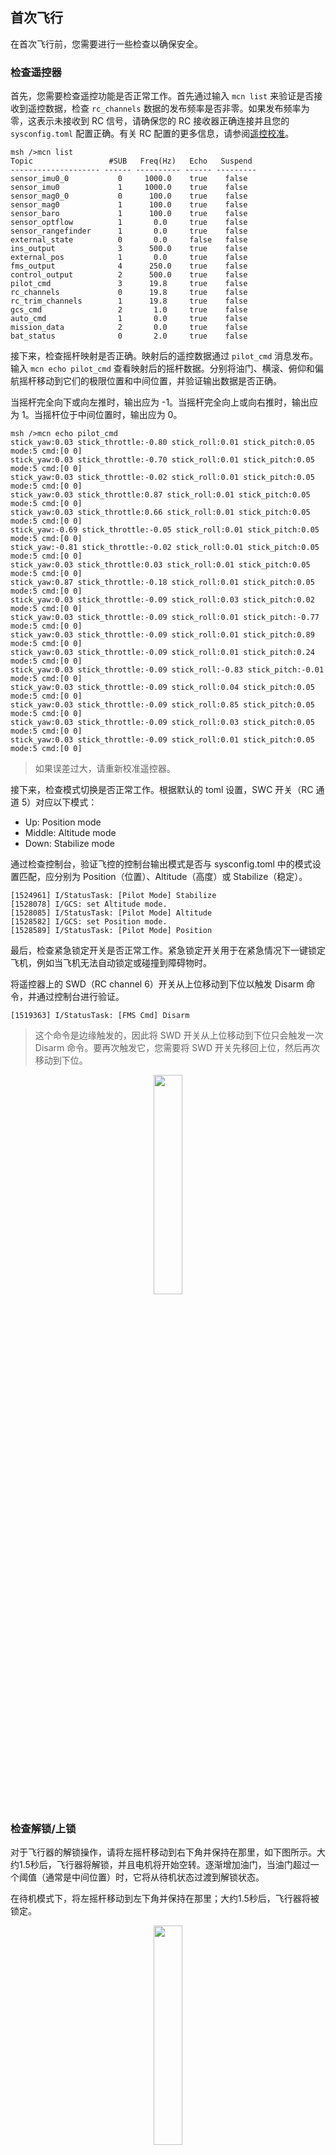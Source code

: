 ## 首次飞行

在首次飞行前，您需要进行一些检查以确保安全。

### 检查遥控器

首先，您需要检查遥控功能是否正常工作。首先通过输入 `mcn list` 来验证是否接收到遥控数据，检查 `rc_channels` 数据的发布频率是否非零。如果发布频率为零，这表示未接收到 RC 信号，请确保您的 RC 接收器正确连接并且您的 `sysconfig.toml` 配置正确。有关 RC 配置的更多信息，请参阅[遥控校准](http://localhost:3000/#/content_ch/introduction/calibration/rc_calib)。

```
msh />mcn list
Topic                 #SUB   Freq(Hz)   Echo   Suspend
-------------------- ------ ---------- ------ ---------
sensor_imu0_0           0     1000.0    true    false
sensor_imu0             1     1000.0    true    false
sensor_mag0_0           0      100.0    true    false
sensor_mag0             1      100.0    true    false
sensor_baro             1      100.0    true    false
sensor_optflow          1       0.0     true    false
sensor_rangefinder      1       0.0     true    false
external_state          0       0.0     false   false
ins_output              3      500.0    true    false
external_pos            1       0.0     true    false
fms_output              4      250.0    true    false
control_output          2      500.0    true    false
pilot_cmd               3      19.8     true    false
rc_channels             0      19.8     true    false
rc_trim_channels        1      19.8     true    false
gcs_cmd                 2       1.0     true    false
auto_cmd                1       0.0     true    false
mission_data            2       0.0     true    false
bat_status              0       2.0     true    false
```

接下来，检查摇杆映射是否正确。映射后的遥控数据通过 `pilot_cmd` 消息发布。输入 `mcn echo pilot_cmd` 查看映射后的摇杆数据。分别将油门、横滚、俯仰和偏航摇杆移动到它们的极限位置和中间位置，并验证输出数据是否正确。

当摇杆完全向下或向左推时，输出应为 -1。当摇杆完全向上或向右推时，输出应为 1。当摇杆位于中间位置时，输出应为 0。

```
msh />mcn echo pilot_cmd
stick_yaw:0.03 stick_throttle:-0.80 stick_roll:0.01 stick_pitch:0.05 mode:5 cmd:[0 0]
stick_yaw:0.03 stick_throttle:-0.70 stick_roll:0.01 stick_pitch:0.05 mode:5 cmd:[0 0]
stick_yaw:0.03 stick_throttle:-0.02 stick_roll:0.01 stick_pitch:0.05 mode:5 cmd:[0 0]
stick_yaw:0.03 stick_throttle:0.87 stick_roll:0.01 stick_pitch:0.05 mode:5 cmd:[0 0]
stick_yaw:0.03 stick_throttle:0.66 stick_roll:0.01 stick_pitch:0.05 mode:5 cmd:[0 0]
stick_yaw:-0.69 stick_throttle:-0.05 stick_roll:0.01 stick_pitch:0.05 mode:5 cmd:[0 0]
stick_yaw:-0.81 stick_throttle:-0.02 stick_roll:0.01 stick_pitch:0.05 mode:5 cmd:[0 0]
stick_yaw:0.03 stick_throttle:0.03 stick_roll:0.01 stick_pitch:0.05 mode:5 cmd:[0 0]
stick_yaw:0.87 stick_throttle:-0.18 stick_roll:0.01 stick_pitch:0.05 mode:5 cmd:[0 0]
stick_yaw:0.03 stick_throttle:-0.09 stick_roll:0.03 stick_pitch:0.02 mode:5 cmd:[0 0]
stick_yaw:0.03 stick_throttle:-0.09 stick_roll:0.01 stick_pitch:-0.77 mode:5 cmd:[0 0]
stick_yaw:0.03 stick_throttle:-0.09 stick_roll:0.01 stick_pitch:0.89 mode:5 cmd:[0 0]
stick_yaw:0.03 stick_throttle:-0.09 stick_roll:0.01 stick_pitch:0.24 mode:5 cmd:[0 0]
stick_yaw:0.03 stick_throttle:-0.09 stick_roll:-0.83 stick_pitch:-0.01 mode:5 cmd:[0 0]
stick_yaw:0.03 stick_throttle:-0.09 stick_roll:0.04 stick_pitch:0.05 mode:5 cmd:[0 0]
stick_yaw:0.03 stick_throttle:-0.09 stick_roll:0.85 stick_pitch:0.05 mode:5 cmd:[0 0]
stick_yaw:0.03 stick_throttle:-0.09 stick_roll:0.03 stick_pitch:0.05 mode:5 cmd:[0 0]
stick_yaw:0.03 stick_throttle:-0.09 stick_roll:0.01 stick_pitch:0.05 mode:5 cmd:[0 0]
```

>如果误差过大，请重新校准遥控器。

接下来，检查模式切换是否正常工作。根据默认的 toml 设置，SWC 开关（RC 通道 5）对应以下模式：

- Up: Position mode
- Middle: Altitude mode
- Down: Stabilize mode


通过检查控制台，验证飞控的控制台输出模式是否与 sysconfig.toml 中的模式设置匹配，应分别为 Position（位置）、Altitude（高度）或 Stabilize（稳定）。

```
[1524961] I/StatusTask: [Pilot Mode] Stabilize
[1528078] I/GCS: set Altitude mode.
[1528085] I/StatusTask: [Pilot Mode] Altitude
[1528582] I/GCS: set Position mode.
[1528589] I/StatusTask: [Pilot Mode] Position
```
最后，检查紧急锁定开关是否正常工作。紧急锁定开关用于在紧急情况下一键锁定飞机，例如当飞机无法自动锁定或碰撞到障碍物时。

将遥控器上的 SWD（RC channel 6）开关从上位移动到下位以触发 Disarm 命令，并通过控制台进行验证。

```
[1519363] I/StatusTask: [FMS Cmd] Disarm
```

>这个命令是边缘触发的，因此将 SWD 开关从上位移动到下位只会触发一次 Disarm 命令。要再次触发它，您需要将 SWD 开关先移回上位，然后再次移动到下位。

<p align="center">
  <img src="figures/rc_figure.png" width="30%">
</p>

### 检查解锁/上锁

对于飞行器的解锁操作，请将左摇杆移动到右下角并保持在那里，如下图所示。大约1.5秒后，飞行器将解锁，并且电机将开始空转。逐渐增加油门，当油门超过一个阈值（通常是中间位置）时，它将从待机状态过渡到解锁状态。

在待机模式下，将左摇杆移动到左下角并保持在那里；大约1.5秒后，飞行器将被锁定。

<p align="center">
  <img src="figures/arm_disarm.png" width="30%">
</p>

解锁飞行器后，减小油门。当飞行器接触地面时，将油门拉到最小位置，飞行器将自动锁定。

飞行器的解锁和上锁操作也可以通过 QGroundControl (QGC) 地面站进行。

<p align="center">
  <img src="figures/qgc_arm.png" width="45%">
</p>

### 检查电机

首先，检查电机的安装顺序和旋转方向非常重要，因为错误安装电机可能会导致飞行器受损。要验证电机的安装顺序和方向，请参考[载具/机架](http://localhost:3000/#/content_ch/introduction/frameref)部分。

要验证电机的安装情况，您可以使用 act 命令逐个驱动每个电机。不过，在执行此操作之前，请出于安全考虑移除所有电机螺旋桨。

首先禁用控制器的输出，以防止其覆盖 act 指令的输出。

```
mcn suspend control_output
```

要选择电机通道，您可以使用 `-c` 或 `--channel` 选项，后面跟着一个表示通道位掩码的十六进制值。例如，使用以下命令可以驱动或停止电机1。将 "1" 替换为 "2" 可以控制电机2，"4" 控制电机3，"8" 控制电机4，依此类推。

```
act set -d main_out -c 1 1200
act set -d main_out -c 1 1000
```

经测试过后，若电机运转正常，你可以恢复控制器的输出。
```
mcn resume control_output
```

为了简化这个过程，您可以将所有这些命令整合到一个名为 `check_motor.sh` 的脚本中，如下所示：

```
mcn suspend control_output
act set -d main_out -c 1 1200
delay 3000
act set -d main_out -c 1 1000
delay 1000
act set -d main_out -c 2 1200
delay 3000
act set -d main_out -c 2 1000
delay 1000
act set -d main_out -c 4 1200
delay 3000
act set -d main_out -c 4 1000
delay 1000
act set -d main_out -c 8 1200
delay 3000
act set -d main_out -c 8 1000
delay 1000
mcn resume control_output
```
然后通过执行以下命令来运行这个脚本
```
exec check_motor.sh
```

### 检查姿态
在飞行之前，您还应该通过 QGroundControl (QGC) 验证姿态是否正确。这样可以确保您的飞行控制器安装在正确的位置和方向，并且传感器正确校准。

### 检查飞行模式
在起飞前，请确保地面站显示的飞行模式与您设置的飞行模式匹配。
<p align="center">
  <img src="figures/check_mode.png" width="45%">
</p>
如果它们不匹配，可能是因为传感器数据未达到要求，导致控制能力下降。例如，如果您已将飞行模式设置为位置模式（Position），但地面站显示为高度模式（Altitude），可能的原因是缺乏 GPS 连接或 GPS 精度不足，导致位置信息不足，从而无法进入位置模式。

您还可以通过输入 `mcn echo ins_output` 来检查惯性导航系统（INS）的状态。如果 `xy` 和 `h` 标志都为零，表示位置和高度信息不可用，这意味着飞行器无法进入位置模式。
```
msh />mcn echo ins_output
timestamp:206396
att: -0.01 -0.03 -0.01
rate: 0.01 0.00 -0.00
accel: -0.10 -0.01 -9.86
vel: 0.00 0.00 -0.00 airspeed:0.10
xyh: -0.06 -0.08 0.05, h_AGL: 0.05
LLA: 0.656730 -2.136100 4.557099 LLA0: 0.656730 -2.136100 4.509699
dx/dlat: 6359226.852620 dy/dlon: 5057753.479151
standstill:1 att:1 heading:1 vel:1 LLA:1 xy:1 h:1 h_AGL:0
sensor status, imu1:1 imu2:0 mag:1 baro:1 gps:1 rf:0 optflow:0
```

## 模拟飞行
对于不熟悉飞行控制的用户，建议先使用 SIH 模拟模式进行飞行练习，以熟悉飞行器的操作。SIH 的操作与真实飞行器完全一致。有关如何启用 SIH 模拟模式的说明，请参考 [Simulation-In-Hardware](http://localhost:3000/#/content_ch/simulation/SIH) 中的模拟步骤。

## 实物飞行
出于安全考虑，建议在宽敞的户外区域进行测试。对于初学者，建议从位置模式开始飞行。
